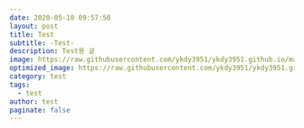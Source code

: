 ```yaml
---
date: 2020-05-10 09:57:50
layout: post
title: Test
subtitle: -Test-
description: Test용 글
image: https://raw.githubusercontent.com/ykdy3951/ykdy3951.github.io/master/_src/test-logo.png
optimized_image: https://raw.githubusercontent.com/ykdy3951/ykdy3951.github.io/master/_src/test-logo.png
category: test
tags:
  - test 
author: test
paginate: false
---
```


